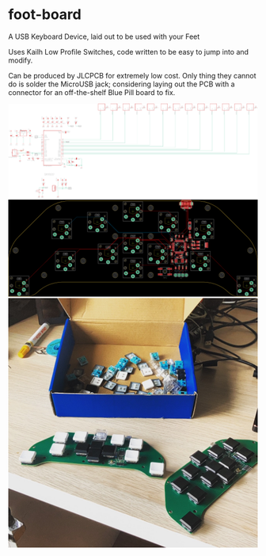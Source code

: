 # foot-board
A USB Keyboard Device, laid out to be used with your Feet

Uses Kailh Low Profile Switches, code written to be easy to jump into and modify.

Can be produced by JLCPCB for extremely low cost. Only thing they cannot do is solder the MicroUSB jack; considering laying out the PCB with a connector for an off-the-shelf Blue Pill board to fix.

![schematic](foot-board-sch.png)
![board](foot-board-brd.png)
![photo](foot-board-pic.jpg)
